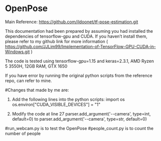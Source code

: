 # OpenPose

Main Reference: https://github.com/ildoonet/tf-pose-estimation.git

This documentation had been prepared by assuming you had installed the dependencies of tensorflow-gpu and CUDA. If you haven’t install them, please refer to my github link for more information ( https://github.com/JJLim99/Implementation-of-TensorFlow-GPU-CUDA-in-Windows.git )

The code is tested using tensorflow-gpu=1.15 and keras=2.3.1, AMD Ryzen 5 3550H, 12GB RAM, GTX 1650

If you have error by running the original python scripts from the reference repo, can refer to mine.

#Changes that made by me are:

1. Add the following lines into the python scripts:
import os
os.environ["CUDA_VISIBLE_DEVICES"] = "1"

2. Modify the code at line 27 
parser.add_argument('--camera', type=int, default=0) to parser.add_argument('--camera', type=str, default=0)

#run_webcam.py is to test the OpenPose
#people_count.py is to count the number of people
